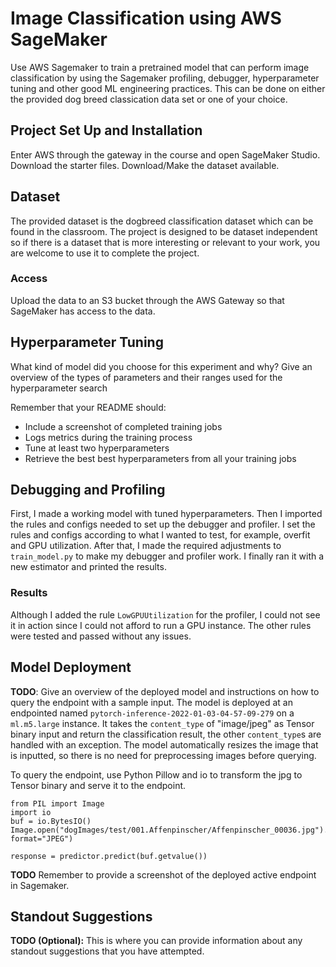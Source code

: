 # Image Classification using AWS SageMaker

Use AWS Sagemaker to train a pretrained model that can perform image classification by using the Sagemaker profiling, debugger, hyperparameter tuning and other good ML engineering practices. This can be done on either the provided dog breed classication data set or one of your choice.

## Project Set Up and Installation
Enter AWS through the gateway in the course and open SageMaker Studio. 
Download the starter files.
Download/Make the dataset available. 

## Dataset
The provided dataset is the dogbreed classification dataset which can be found in the classroom.
The project is designed to be dataset independent so if there is a dataset that is more interesting or relevant to your work, you are welcome to use it to complete the project.

### Access
Upload the data to an S3 bucket through the AWS Gateway so that SageMaker has access to the data. 

## Hyperparameter Tuning
What kind of model did you choose for this experiment and why? Give an overview of the types of parameters and their ranges used for the hyperparameter search

Remember that your README should:
- Include a screenshot of completed training jobs
- Logs metrics during the training process
- Tune at least two hyperparameters
- Retrieve the best best hyperparameters from all your training jobs

## Debugging and Profiling
First, I made a working model with tuned hyperparameters. Then I imported the rules and configs needed to set up the debugger and profiler. I set the rules and configs according to what I wanted to test, for example, overfit and GPU utilization. After that, I made the required adjustments to `train_model.py` to make my debugger and profiler work. I finally ran it with a new estimator and printed the results. 

### Results
Although I added the rule `LowGPUUtilization` for the profiler, I could not see it in action since I could not afford to run a GPU instance. 
The other rules were tested and passed without any issues. 


## Model Deployment
**TODO**: Give an overview of the deployed model and instructions on how to query the endpoint with a sample input.
The model is deployed at an endpointed named `pytorch-inference-2022-01-03-04-57-09-279` on a `ml.m5.large` instance.
It takes the `content_type` of "image/jpeg" as Tensor binary input and return the classification result, the other `content_type`s are handled with an exception. 
The model automatically resizes the image that is inputted, so there is no need for preprocessing images before querying. 

To query the endpoint, use Python Pillow and io to transform the jpg to Tensor binary and serve it to the endpoint.
```
from PIL import Image
import io
buf = io.BytesIO()
Image.open("dogImages/test/001.Affenpinscher/Affenpinscher_00036.jpg").save(buf, format="JPEG")

response = predictor.predict(buf.getvalue())
```
**TODO** Remember to provide a screenshot of the deployed active endpoint in Sagemaker.

## Standout Suggestions
**TODO (Optional):** This is where you can provide information about any standout suggestions that you have attempted.
